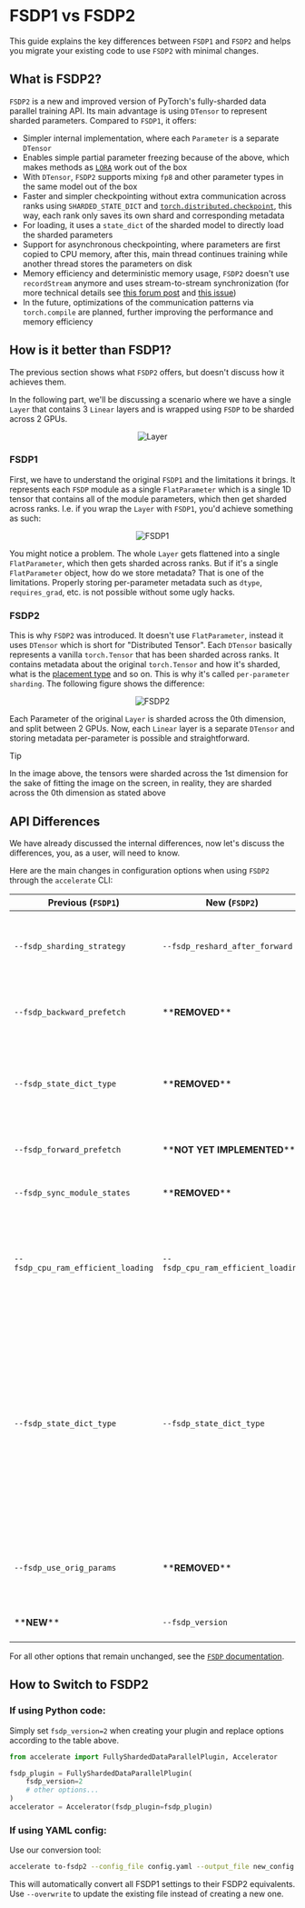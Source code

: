<!--Copyright 2025 The HuggingFace Team. All rights reserved.

Licensed under the Apache License, Version 2.0 (the "License"); you may not use this file except in compliance with
the License. You may obtain a copy of the License at

http://www.apache.org/licenses/LICENSE-2.0

Unless required by applicable law or agreed to in writing, software distributed under the License is distributed on
an "AS IS" BASIS, WITHOUT WARRANTIES OR CONDITIONS OF ANY KIND, either express or implied. See the License for the
specific language governing permissions and limitations under the License.

⚠️ Note that this file is in Markdown but contain specific syntax for our doc-builder (similar to MDX) that may not be
rendered properly in your Markdown viewer.
-->

# FSDP1 vs FSDP2

This guide explains the key differences between `FSDP1` and `FSDP2` and helps you migrate your existing code to use `FSDP2` with minimal changes.

## What is FSDP2?

`FSDP2` is a new and improved version of PyTorch's fully-sharded data parallel training API. Its main advantage is using `DTensor` to represent sharded parameters. Compared to `FSDP1`, it offers:
- Simpler internal implementation, where each `Parameter` is a separate `DTensor`
- Enables simple partial parameter freezing because of the above, which makes methods as [`LORA`](https://arxiv.org/abs/2106.09685) work out of the box
- With `DTensor`, `FSDP2` supports mixing `fp8` and other parameter types in the same model out of the box
- Faster and simpler checkpointing without extra communication across ranks using `SHARDED_STATE_DICT` and [`torch.distributed.checkpoint`](https://pytorch.org/docs/stable/distributed.checkpoint.html), this way, each rank only saves its own shard and corresponding metadata
- For loading, it uses a `state_dict` of the sharded model to directly load the sharded parameters
- Support for asynchronous checkpointing, where parameters are first copied to CPU memory, after this, main thread continues training while another thread stores the parameters on disk
- Memory efficiency and deterministic memory usage, `FSDP2` doesn't use `recordStream` anymore and uses stream-to-stream synchronization (for more technical details see [this forum post](https://dev-discuss.pytorch.org/t/fsdp-cudacachingallocator-an-outsider-newb-perspective/1486) and [this issue](https://github.com/pytorch/pytorch/issues/114299))
- In the future, optimizations of the communication patterns via `torch.compile` are planned, further improving the performance and memory efficiency

## How is it better than FSDP1?
The previous section shows what `FSDP2` offers, but doesn't discuss how it achieves them.

In the following part, we'll be discussing a scenario where we have a single `Layer` that contains 3 `Linear` layers and is wrapped using `FSDP` to be sharded across 2 GPUs.

<div align="center">
  <img src="https://huggingface.co/datasets/huggingface/documentation-images/resolve/main/accelerate/layer.png" alt="Layer">
</div>

### FSDP1
First, we have to understand the original `FSDP1` and the limitations it brings. It represents each `FSDP` module as a single `FlatParameter` which is a single 1D tensor that contains all of the module parameters, which then get sharded across ranks. I.e. if you wrap the `Layer` with `FSDP1`, you'd achieve something as such:

<div align="center">
  <img src="https://huggingface.co/datasets/huggingface/documentation-images/resolve/main/accelerate/fsdp1.png" alt="FSDP1">
</div>

You might notice a problem. The whole `Layer` gets flattened into a single `FlatParameter`, which then gets sharded across ranks. But if it's a single `FlatParameter` object, how do we store metadata? That is one of the limitations. Properly storing per-parameter metadata such as `dtype`, `requires_grad`, etc. is not possible without some ugly hacks.

### FSDP2
This is why `FSDP2` was introduced. It doesn't use `FlatParameter`, instead it uses `DTensor` which is short for "Distributed Tensor". Each `DTensor` basically represents a vanilla `torch.Tensor` that has been sharded across ranks. It contains metadata about the original `torch.Tensor` and how it's sharded, what is the [placement type](https://pytorch.org/docs/stable/distributed.tensor.html#module-torch.distributed.tensor.placement_types) and so on. This is why it's called `per-parameter sharding`. The following figure shows the difference:

<div align="center">
  <img src="https://huggingface.co/datasets/huggingface/documentation-images/resolve/main/accelerate/fsdp2.png" alt="FSDP2">
</div>

Each Parameter of the original `Layer` is sharded across the 0th dimension, and split between 2 GPUs. Now, each `Linear` layer is a separate `DTensor` and storing metadata per-parameter is possible and straightforward.


> [!TIP] 
> In the image above, the tensors were sharded across the 1st dimension for the sake of fitting the image on the screen, in reality, they are sharded across the 0th dimension as stated above


## API Differences

We have already discussed the internal differences, now let's discuss the differences, you, as a user, will need to know. 

Here are the main changes in configuration options when using `FSDP2` through the `accelerate` CLI:

Previous (`FSDP1`) | New (`FSDP2`) | What Changed
-- | -- | --
`--fsdp_sharding_strategy` | `--fsdp_reshard_after_forward` | replaces `--fsdp_sharding_strategy`, changed to `true` (previously `FULL_SHARD`) or `false` (previously `SHARD_GRAD_OP`)
`--fsdp_backward_prefetch` | \*\***REMOVED**\*\* | `FSDP2` uses previous `BACKWARD_PRE` option by default, as only this allows communication and computation overlap
`--fsdp_state_dict_type` | \*\***REMOVED**\*\* | `FSDP2` always uses `SHARDED_STATE_DICT`, i.e. each rank only checkpoints the shard of the model on it, resulting in no extra communication
`--fsdp_forward_prefetch` | \*\***NOT YET IMPLEMENTED**\*\* | How to implement this is under active discussion, for now it is not supported in `FSDP2`
`--fsdp_sync_module_states` | \*\***REMOVED**\*\* | with `FSDP2`, this parameter becomes redundant
`--fsdp_cpu_ram_efficient_loading` | `--fsdp_cpu_ram_efficient_loading` | if `true`, `FSDP2` will similarly load the model only on rank 0, and then parameters get synced to other ranks, this is the same behavior as `FSDP1`, however, setting `--fsdp_sync_module_states` isn't required anymore
`--fsdp_state_dict_type` | `--fsdp_state_dict_type` | `LOCAL_STATE_DICT` becomes obsolete and with `FSDP2` `SHARDED_STATE_DICT` is the default option, which results in no extra communication and each rank saving its own shard, other possible option is `FULL_STATE_DICT` which results in extra communication and spike in memory usage but saves the full model from rank 0. `FULL_STATE_DICT` is not supported in `accelerate` yet.
`--fsdp_use_orig_params` | \*\***REMOVED**\*\* | `FSDP2` uses a `DTensor` class on the background, which means it *always* uses the original parameters by default
\*\***NEW**\*\* | `--fsdp_version` | `1` is the default option, to not break existing code, set to `2` to use `FSDP2`

For all other options that remain unchanged, see the [`FSDP` documentation](../usage_guides/fsdp.md).

## How to Switch to FSDP2

### If using Python code:
Simply set `fsdp_version=2` when creating your plugin and replace options according to the table above.

```python
from accelerate import FullyShardedDataParallelPlugin, Accelerator

fsdp_plugin = FullyShardedDataParallelPlugin(
    fsdp_version=2
    # other options...
)
accelerator = Accelerator(fsdp_plugin=fsdp_plugin)
```

### If using YAML config:
Use our conversion tool:
```bash
accelerate to-fsdp2 --config_file config.yaml --output_file new_config.yaml
```

This will automatically convert all FSDP1 settings to their FSDP2 equivalents. Use `--overwrite` to update the existing file instead of creating a new one.
